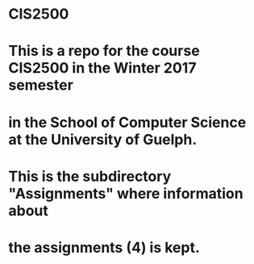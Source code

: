 # CIS2500
#   This is a repo for the course CIS2500 in the Winter 2017 semester
#   in the School of Computer Science at the University of Guelph.
#
#   This is the subdirectory "Assignments" where information about
#   the assignments (4) is kept.
#
